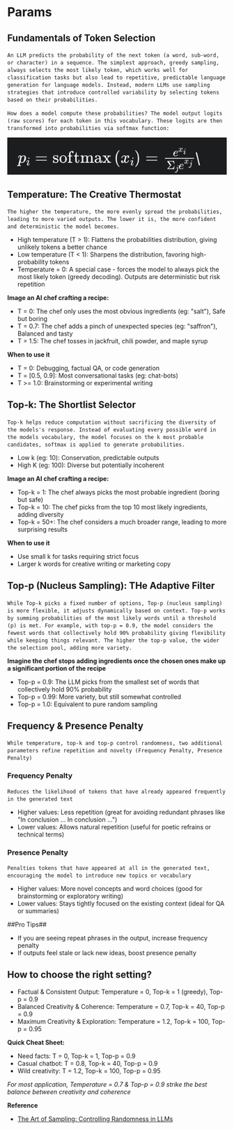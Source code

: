 # Params

## Fundamentals of Token Selection

`
An LLM predicts the probability of the next token (a word, sub-word, or character) in a sequence. The simplest approach, greedy sampling, always selects the most likely token, which works well for classification tasks but also lead to repetitive, predictable language generation for language models. Instead, modern LLMs use sampling strategies that introduce controlled variability by selecting tokens based on their probabilities.
`

`
How does a model compute these probabilities? The model output logits (raw scores) for each token in this vocabulary. These logits are then transformed into probabilities via softmax function: 
`

![softmax](../pics/softmax-1.png)

## Temperature: The Creative Thermostat

`
The higher the temperature, the more evenly spread the probabilities, leading to more varied outputs. The lower it is, the more confident and deterministic the model becomes.
`

- High temperature (T > 1): Flattens the probabilities distribution, giving unlikely tokens a better chance
- Low temperature (T < 1): Sharpens the distribution, favoring high-probability tokens
- Temperature = 0: A special case - forces the model to always pick the most likely token (greedy decoding). Outputs are deterministic but risk repetition

**Image an AI chef crafting a recipe:**

- T = 0: The chef only uses the most obvious ingredients (eg: "salt"), Safe but boring
- T = 0.7: The chef adds a pinch of unexpected species (eg: "saffron"), Balanced and tasty
- T = 1.5: The chef tosses in jackfruit, chili powder, and maple syrup

**When to use it**

- T = 0: Debugging, factual QA, or code generation
- T = [0.5, 0.9]: Most conversational tasks (eg: chat-bots)
- T >= 1.0: Brainstorming or experimental writing

## Top-k: The Shortlist Selector

`
Top-k helps reduce computation without sacrificing the diversity of the models's response. Instead of evaluating every possible word in the models vocabulary, the model focuses on the k most probable candidates, softmax is applied to generate probabilities.
`

- Low k (eg: 10): Conservation, predictable outputs
- High K (eg: 100): Diverse but potentially incoherent

**Image an AI chef crafting a recipe:**

- Top-k = 1: The chef always picks the most probable ingredient (boring but safe)
- Top-k = 10: The chef picks from the top 10 most likely ingredients, adding diversity
- Top-k = 50+: The chef considers a much broader range, leading to more surprising results

**When to use it**

- Use small k for tasks requiring strict focus
- Larger k words for creative writing or marketing copy

## Top-p (Nucleus Sampling): THe Adaptive Filter

`
While Top-k picks a fixed number of options, Top-p (nucleus sampling) is more flexible, it adjusts dynamically based on context. Top-p works by summing probabilities of the most likely words until a threshold (p) is met. For example, with top-p = 0.9, the model considers the fewest words that collectively hold 90% probability giving flexibility while keeping things relevant. The higher the top-p value, the wider the selection pool, adding more variety.
`

**Imagine the chef stops adding ingredients once the chosen ones make up a significant portion of the recipe**

- Top-p = 0.9: The LLM picks from the smallest set of words that collectively hold 90% probability
- Top-p = 0.99: More variety, but still somewhat controlled
- Top-p = 1.0: Equivalent to pure random sampling

## Frequency & Presence Penalty

`
While temperature, top-k and top-p control randomness, two additional parameters refine repetition and novelty (Frequency Penalty, Presence Penalty)
`

### Frequency Penalty

`
Reduces the likelihood of tokens that have already appeared frequently in the generated text
`

- Higher values: Less repetition (great for avoiding redundant phrases like "In conclusion ... In conclusion ...")
- Lower values: Allows natural repetition (useful for poetic refrains or technical terms)

### Presence Penalty

`
Penalties tokens that have appeared at all in the generated text, encouraging the model to introduce new topics or vocabulary
`

- Higher values: More novel concepts and word choices (good for brainstorming or exploratory writing)
- Lower values: Stays tightly focused on the existing context (ideal for QA or summaries)

##Pro Tips##

- If you are seeing repeat phrases in the output, increase frequency penalty
- If outputs feel stale or lack new ideas, boost presence penalty

## How to choose the right setting?

- Factual & Consistent Output: Temperature = 0, Top-k = 1 (greedy), Top-p = 0.9
- Balanced Creativity & Coherence: Temperature = 0.7, Top-k = 40, Top-p = 0.9
- Maximum Creativity & Exploration: Temperature = 1.2, Top-k = 100, Top-p = 0.95

**Quick Cheat Sheet:**

- Need facts: T = 0, Top-k = 1, Top-p = 0.9
- Casual chatbot: T = 0.8, Top-k = 40, Top-p = 0.9
- Wild creativity: T = 1.2, Top-k = 100, Top-p = 0.95

*For most application, Temperature = 0.7 & Top-p = 0.9 strike the best balance between creativity and coherence*



**Reference**

- [The Art of Sampling: Controlling Randomness in LLMs](https://www.anup.io/p/the-art-of-sampling-controlling-randomness?r=eggp6&utm_medium=ios&triedRedirect=true)